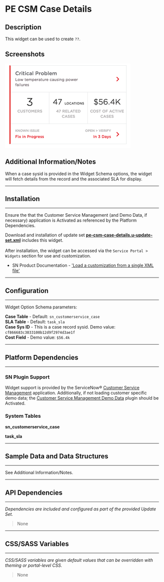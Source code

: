 # PE CSM Case Details

## Description

This widget can be used to create `??`.

## Screenshots
![alt text](../images/pe-csm-case-details.png "PE CSM Case Details")

## Additional Information/Notes
When a case sysid is provided in the Widget Schema options, the widget will fetch details from the record and the associated SLA for display.

---
## Installation
---
Ensure the that the Customer Service Management (and Demo Data, if necessary) application is Activated as referenced by the Platform Dependencies.<br/>

Download and installation of update set **[pe-csm-case-details.u-update-set.xml](https://github.com/platform-experience/serviceportal-widget-library/blob/master/pe-csm-case-details/pe-csm-case-details.u-update-set.xml)** includes this widget.<br/><br/>
After installation, the widget can be accessed via the `Service Portal > Widgets` section for use and customization.<br/>
* SN Product Documentation - ['Load a customization from a single XML file'](https://docs.servicenow.com/bundle/jakarta-application-development/page/build/system-update-sets/task/t_SaveAnUpdateSetAsAnXMLFile.html)

---
## Configuration
---
Widget Option Schema parameters:

**Case Table** - Default: `sn_customerservice_case`<br/>
**SLA Table** - Default: `task_sla`<br/>
**Case Sys ID** -  This is a case record sysid. Demo value: `cf866683c3033100b12d9f2974d3ae1f`<br/>
**Cost Field** - Demo value: `$56.4k`<br/>

---
## Platform Dependencies
---
### SN Plugin Support
Widget support is provided by the ServiceNow® [Customer Service Management](https://docs.servicenow.com/bundle/istanbul-service-management-for-the-enterprise/page/product/customer-service-management/concept/c_CustomerServiceManagement.html ) application.  Additionally, if not loading customer specific demo data; the [Customer Service Management Demo Data](https://docs.servicenow.com/bundle/istanbul-service-management-for-the-enterprise/page/product/customer-service-management/reference/r_CustServMgmtAddtlPluginsTable.html#r_additionaltableplugins) plugin should be Activated.

### System Tables

**sn_customerservice_case**

**task_sla**

---
## Sample Data and Data Structures
---
See Additional Information/Notes.

---
## API Dependencies
---
<i>Dependencies are included and configured as part of the provided Update Set.</i>
> None
---
## CSS/SASS Variables
---
_CSS/SASS variables are given default values that can be overridden with theming or portal-level CSS._
> None